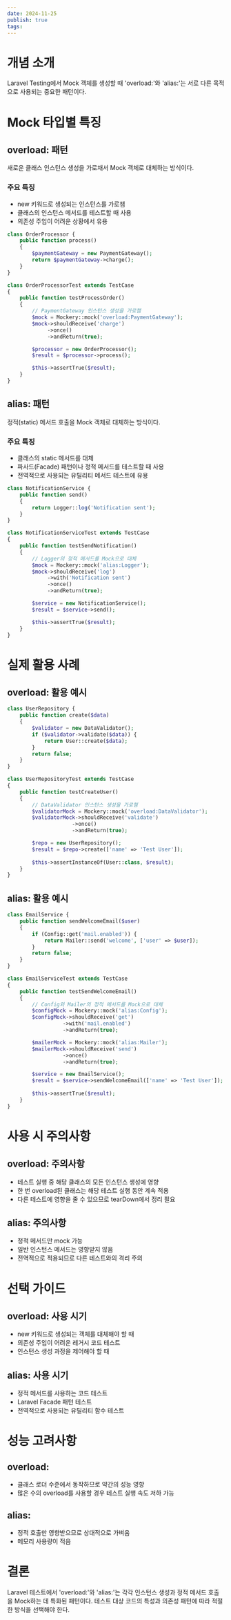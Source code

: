 ```yaml
---
date: 2024-11-25
publish: true
tags:
---
```

# 개념 소개

Laravel Testing에서 Mock 객체를 생성할 때 'overload:'와 'alias:'는 서로 다른 목적으로 사용되는 중요한 패턴이다.

# Mock 타입별 특징

## overload: 패턴
새로운 클래스 인스턴스 생성을 가로채서 Mock 객체로 대체하는 방식이다.

### 주요 특징
- new 키워드로 생성되는 인스턴스를 가로챔
- 클래스의 인스턴스 메서드를 테스트할 때 사용
- 의존성 주입이 어려운 상황에서 유용

```php
class OrderProcessor {
    public function process()
    {
        $paymentGateway = new PaymentGateway();
        return $paymentGateway->charge();
    }
}

class OrderProcessorTest extends TestCase
{
    public function testProcessOrder()
    {
        // PaymentGateway 인스턴스 생성을 가로챔
        $mock = Mockery::mock('overload:PaymentGateway');
        $mock->shouldReceive('charge')
             ->once()
             ->andReturn(true);

        $processor = new OrderProcessor();
        $result = $processor->process();

        $this->assertTrue($result);
    }
}
```

## alias: 패턴
정적(static) 메서드 호출을 Mock 객체로 대체하는 방식이다.

### 주요 특징
- 클래스의 static 메서드를 대체
- 파사드(Facade) 패턴이나 정적 메서드를 테스트할 때 사용
- 전역적으로 사용되는 유틸리티 메서드 테스트에 유용

```php
class NotificationService {
    public function send()
    {
        return Logger::log('Notification sent');
    }
}

class NotificationServiceTest extends TestCase
{
    public function testSendNotification()
    {
        // Logger의 정적 메서드를 Mock으로 대체
        $mock = Mockery::mock('alias:Logger');
        $mock->shouldReceive('log')
             ->with('Notification sent')
             ->once()
             ->andReturn(true);

        $service = new NotificationService();
        $result = $service->send();

        $this->assertTrue($result);
    }
}
```

# 실제 활용 사례

## overload: 활용 예시

```php
class UserRepository {
    public function create($data)
    {
        $validator = new DataValidator();
        if ($validator->validate($data)) {
            return User::create($data);
        }
        return false;
    }
}

class UserRepositoryTest extends TestCase
{
    public function testCreateUser()
    {
        // DataValidator 인스턴스 생성을 가로챔
        $validatorMock = Mockery::mock('overload:DataValidator');
        $validatorMock->shouldReceive('validate')
                     ->once()
                     ->andReturn(true);

        $repo = new UserRepository();
        $result = $repo->create(['name' => 'Test User']);
        
        $this->assertInstanceOf(User::class, $result);
    }
}
```

## alias: 활용 예시

```php
class EmailService {
    public function sendWelcomeEmail($user)
    {
        if (Config::get('mail.enabled')) {
            return Mailer::send('welcome', ['user' => $user]);
        }
        return false;
    }
}

class EmailServiceTest extends TestCase
{
    public function testSendWelcomeEmail()
    {
        // Config와 Mailer의 정적 메서드를 Mock으로 대체
        $configMock = Mockery::mock('alias:Config');
        $configMock->shouldReceive('get')
                  ->with('mail.enabled')
                  ->andReturn(true);

        $mailerMock = Mockery::mock('alias:Mailer');
        $mailerMock->shouldReceive('send')
                  ->once()
                  ->andReturn(true);

        $service = new EmailService();
        $result = $service->sendWelcomeEmail(['name' => 'Test User']);
        
        $this->assertTrue($result);
    }
}
```

# 사용 시 주의사항

## overload: 주의사항
- 테스트 실행 중 해당 클래스의 모든 인스턴스 생성에 영향
- 한 번 overload된 클래스는 해당 테스트 실행 동안 계속 적용
- 다른 테스트에 영향을 줄 수 있으므로 tearDown에서 정리 필요

## alias: 주의사항
- 정적 메서드만 mock 가능
- 일반 인스턴스 메서드는 영향받지 않음
- 전역적으로 적용되므로 다른 테스트와의 격리 주의

# 선택 가이드

## overload: 사용 시기
- new 키워드로 생성되는 객체를 대체해야 할 때
- 의존성 주입이 어려운 레거시 코드 테스트
- 인스턴스 생성 과정을 제어해야 할 때

## alias: 사용 시기
- 정적 메서드를 사용하는 코드 테스트
- Laravel Facade 패턴 테스트
- 전역적으로 사용되는 유틸리티 함수 테스트

# 성능 고려사항

## overload:
- 클래스 로더 수준에서 동작하므로 약간의 성능 영향
- 많은 수의 overload를 사용할 경우 테스트 실행 속도 저하 가능

## alias:
- 정적 호출만 영향받으므로 상대적으로 가벼움
- 메모리 사용량이 적음

# 결론

Laravel 테스트에서 'overload:'와 'alias:'는 각각 인스턴스 생성과 정적 메서드 호출을 Mock하는 데 특화된 패턴이다. 테스트 대상 코드의 특성과 의존성 패턴에 따라 적절한 방식을 선택해야 한다.